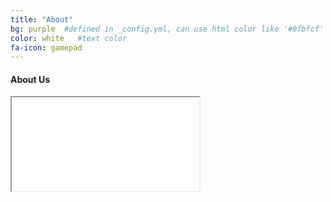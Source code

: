 ```yaml
---
title: "About"
bg: purple  #defined in _config.yml, can use html color like '#0fbfcf'
color: white   #text color
fa-icon: gamepad
---
```


#### About Us

<div class="icontain">
  <iframe src="//www.youtube.com/embed/AuoH0vz3Mqk" allowfullscreen></iframe>
</div>